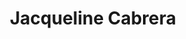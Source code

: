 ---
title: 'Jacqueline Cabrera'
first_name: 'Jacqueline'
last_name: 'Cabrera'
org_title: 'Principal'
organization: 'Cabrera+Art+Management'
state: 'CA'
email: 'jacquicabrera@yahoo.com'
phone: ''
chair: 
active: true
assignee: 'jacquelinecabrera'

---